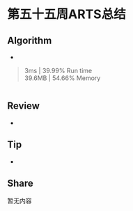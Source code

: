 # 第五十五周ARTS总结
## Algorithm
- []()
> 3ms | 39.99% Run time  
> 39.6MB | 54.66% Memory
```java

```

## Review
- []()

## Tip
+ 

## Share
暂无内容
